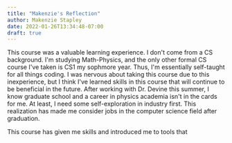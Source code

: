 ```yaml
---
title: "Makenzie's Reflection"
author: Makenzie Stapley
date: 2022-01-26T13:34:48-07:00
draft: true
---
```

<p>This course was a valuable learning experience. I don't come from a CS background. I'm studying Math-Physics, and the only other formal CS course I've taken is CS1 my sophmore year. Thus, I'm essentially self-taught for all things coding. I was nervous about taking this course due to this inexperience, but I think I've learned skills in this course that will continue to be beneficial in the future. After working with Dr. Devine this summer, I know graduate school and a career in physics academia isn't in the cards for me. At least, I need some self-exploration in industry first. This realization has made me consider jobs in the computer science field after graduation.
</p>

<p>This course has given me skills and introduced me to tools that 
</p>